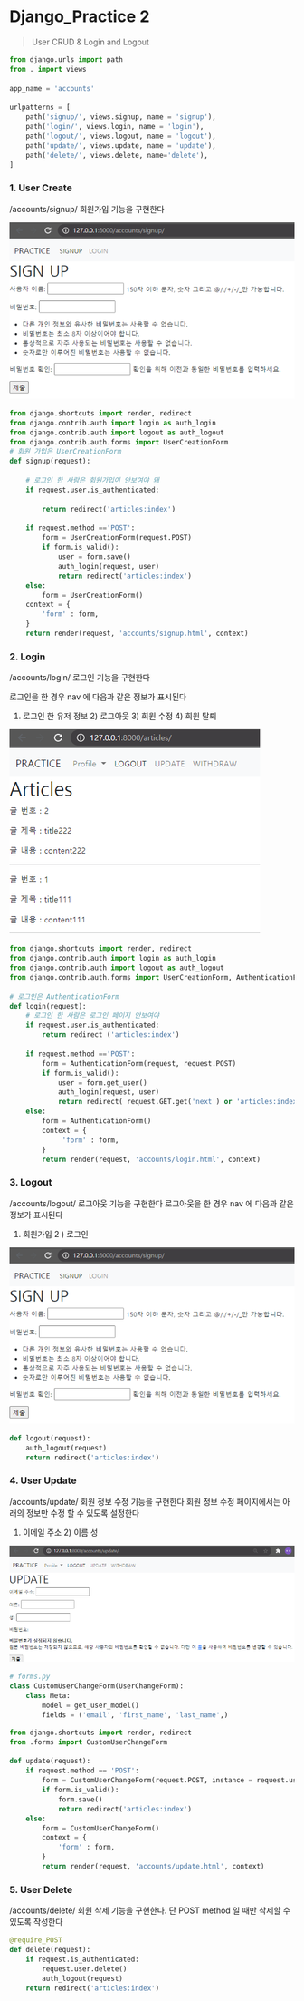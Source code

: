 # Django_Practice 2

> User CRUD & Login and Logout



```python
from django.urls import path
from . import views

app_name = 'accounts'

urlpatterns = [
    path('signup/', views.signup, name = 'signup'),
    path('login/', views.login, name = 'login'),
    path('logout/', views.logout, name = 'logout'),
    path('update/', views.update, name = 'update'),
    path('delete/', views.delete, name='delete'),
]
```

### 1. User Create

/accounts/signup/  회원가입 기능을 구현한다

![image-20210323153409620](django_p0323.assets/image-20210323153409620.png)

```python
from django.shortcuts import render, redirect
from django.contrib.auth import login as auth_login
from django.contrib.auth import logout as auth_logout
from django.contrib.auth.forms import UserCreationForm
# 회원 가입은 UserCreationForm
def signup(request):

    # 로그인 한 사람은 회원가입이 안보여야 돼
    if request.user.is_authenticated:

        return redirect('articles:index')

    if request.method =='POST':
        form = UserCreationForm(request.POST)
        if form.is_valid():
            user = form.save()
            auth_login(request, user)
            return redirect('articles:index')
    else:
        form = UserCreationForm()
    context = {
        'form' : form,
    }
    return render(request, 'accounts/signup.html', context)
```



### 2. Login

/accounts/login/ 로그인 기능을 구현한다

로그인을 한 경우 nav 에 다음과 같은 정보가 표시된다
1) 로그인 한 유저 정보     2) 로그아웃        3) 회원 수정       4)  회원 탈퇴

![image-20210323154342304](django_p0323.assets/image-20210323154342304.png)

```python
from django.shortcuts import render, redirect
from django.contrib.auth import login as auth_login
from django.contrib.auth import logout as auth_logout
from django.contrib.auth.forms import UserCreationForm, AuthenticationForm

# 로그인은 AuthenticationForm
def login(request):
    # 로그인 한 사람은 로그인 페이지 안보여야
    if request.user.is_authenticated:
        return redirect ('articles:index')

    if request.method =='POST':
        form = AuthenticationForm(request, request.POST)
        if form.is_valid():
            user = form.get_user()
            auth_login(request, user)
            return redirect( request.GET.get('next') or 'articles:index')
    else:
        form = AuthenticationForm()
        context = {
             'form' : form,
        }
        return render(request, 'accounts/login.html', context)
```



### 3. Logout

/accounts/logout/  로그아웃 기능을 구현한다
로그아웃을 한 경우 nav 에 다음과 같은 정보가 표시된다
1)  회원가입       2 ) 로그인

![image-20210323153409620](django_p0323.assets/image-20210323153409620.png)

```python
def logout(request):
    auth_logout(request)
    return redirect('articles:index')
```



### 4. User Update

/accounts/update/ 회원 정보 수정 기능을 구현한다
회원 정보 수정 페이지에서는 아래의 정보만 수정 할 수 있도록 설정한다
1) 이메일 주소            2) 이름 성

![image-20210323154411231](django_p0323.assets/image-20210323154411231.png)

```python
# forms.py
class CustomUserChangeForm(UserChangeForm):
    class Meta:
        model = get_user_model()
        fields = ('email', 'first_name', 'last_name',)
```

```python
from django.shortcuts import render, redirect
from .forms import CustomUserChangeForm

def update(request):
    if request.method == 'POST':
        form = CustomUserChangeForm(request.POST, instance = request.user)
        if form.is_valid():
            form.save()
            return redirect('articles:index')
    else:
        form = CustomUserChangeForm()
        context = {
            'form' : form,
        }
        return render(request, 'accounts/update.html', context)
```



### 5. User Delete

/accounts/delete/ 회원 삭제 기능을 구현한다.
단 POST method 일 때만 삭제할 수 있도록 작성한다

```python
@require_POST
def delete(request):
    if request.is_authenticated:
        request.user.delete()
        auth_logout(request)
    return redirect('articles:index')
```

